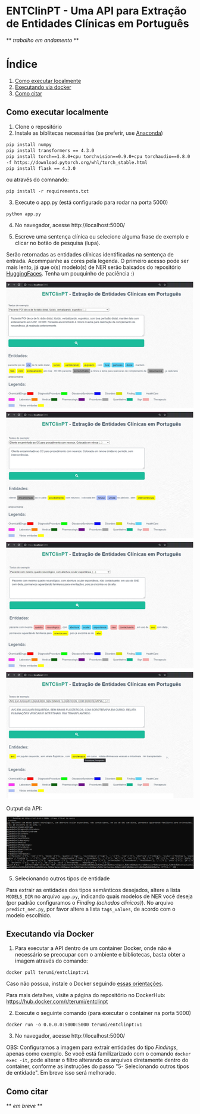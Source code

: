 # ENTClinPT - Uma API para Extração de Entidades Clínicas em Português

** *trabalho em andamento* **

# Índice
1. [Como executar localmente](#como-executar-localmente)
2. [Executando via docker](#executando-via-docker)
3. [Como citar](#como-citar)

## Como executar localmente
1. Clone o repositório
2. Instale as biblitecas necessárias (se preferir, use [Anaconda](http://www.anaconda.com))
```
pip install numpy
pip install transformers == 4.3.0
pip install torch==1.8.0+cpu torchvision==0.9.0+cpu torchaudio==0.8.0 -f https://download.pytorch.org/whl/torch_stable.html
pip install flask == 4.3.0
```
ou através do comnando:
```
pip install -r requirements.txt
```
3. Execute o app.py (está configurado para rodar na porta 5000)
```
python app.py
```
4. No navegador, acesse http://localhost:5000/

5. Escreve uma sentença clínica ou selecione alguma frase de exemplo e clicar no botão de pesquisa (lupa). 
 
Serão retornadas as entidades clínicas identificadas na sentença de entrada. Acommpanhe as cores pela legenda. O primeiro acesso pode ser mais lento, já que o(s) modelo(s) de NER serão baixados do repositório [HuggingFaces](https://huggingface.co/pucpr/clininalnerpt-finding). Tenha um pouquinho de paciência :)
 
<img src="img/entclinpt1.jpg">

<img src="img/entclinpt2.jpg">

<img src="img/entclinpt3.jpg">

<img src="img/entclinpt4.jpg">

Output da API:

<img src="img/entclinpt5.jpg">

5. Selecionando outros tipos de entidade

Para extrair as entidades dos tipos semânticos desejados, altere a lista ```MODELS_DIR``` no arquivo ```app.py```, indicando quais modelos de NER você deseja (por padrão configuramos o *Finding (achados clínicos)*). No arquivo ```predict_ner.py```, por favor altere a lista ```tags_values```, de acordo com o modelo escolhido.

## Executando via Docker

1. Para executar a API dentro de um container Docker, onde não é necessário se preocupar com o ambiente e bibliotecas, basta obter a imagem através do comando:

```
docker pull terumi/entclinpt:v1
```
Caso não possua, instale o Docker seguindo [essas orientações](https://docs.docker.com/get-started/).

Para mais detalhes, visite a página do repositório no DockerHub: https://hub.docker.com/r/terumi/entclinpt

2. Execute o seguinte comando (para executar o container na porta 5000)
```
docker run -o 0.0.0.0:5000:5000 terumi/entclinpt:v1
```
3. No navegador, acesse http://localhost:5000/

OBS: Configuramos a imagem para extrair entidades do tipo *Findings*, apenas como exemplo. Se você está familizarizado com o comando ```docker exec -it```, pode alterar o filtro alterando os arquivos diretamente dentro do container, conforme as instruções do passo "5- Selecionando outros tipos de entidade". Em breve isso será melhorado.

## Como citar

** *em breve* **

